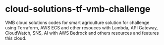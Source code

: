 # cloud-solutions-tf-vmb-challenge
VMB cloud solutions codes for smart agriculture solution for challenge using Terraform, AWS ECS and other resouces with Lambda, API Gateway, CloudWatch, SNS, AI with AWS Bedrock and others resources and features this cloud.
